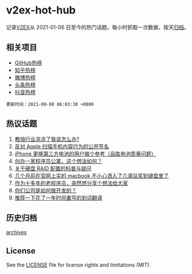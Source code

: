 # v2ex-hot-hub

 记录[V2EX](https://www.v2ex.com/)从 2021-01-06 日至今的热门话题。每小时抓取一次数据，按天[归档](archives)。
 
 ## 相关项目

- [GitHub热榜](https://github.com/snaildev/github-hot-hub)
- [知乎热榜](https://github.com/snaildev/zhihu-hot-hub)
- [微博热榜](https://github.com/snaildev/weibo-hot-hub)
- [头条热榜](https://github.com/snaildev/toutiao-hot-hub)
- [抖音热榜](https://github.com/snaildev/douyin-hot-hub)


 `更新时间：2021-08-08 06:03:30 +0800`

## 热议话题

1. [教培行业凉凉了我该怎么办?](https://www.v2ex.com/t/794236)
1. [反对 Apple 扫描手机内容行为的公开签名](https://www.v2ex.com/t/794268)
1. [iPhone 更换第三方电池的用户做个参考（品胜电池质量问题）](https://www.v2ex.com/t/794216)
1. [创办一家程序员公寓，这个想法如何？](https://www.v2ex.com/t/794277)
1. [关于硬盘 RAID 配置的科普与疑问](https://www.v2ex.com/t/794221)
1. [几个月前在官网上买的 macbook 不小心洒入了几滴豆浆到键盘里了](https://www.v2ex.com/t/794212)
1. [作为十多年的老程序员，突然想分享个想法给大家](https://www.v2ex.com/t/794250)
1. [你们公司是如何做开发的？](https://www.v2ex.com/t/794293)
1. [推荐一下花了一年时间重写的划词翻译](https://www.v2ex.com/t/794286)

## 历史归档

[archives](archives)

## License

See the [LICENSE](LICENSE) file for license rights and limitations (MIT).
